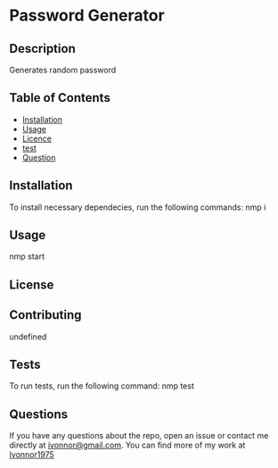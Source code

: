 # Password Generator
  ## Description
  Generates random password
  ## Table of Contents

  * [Installation](#installation)
  * [Usage](#usage)
  * [Licence](#license)
  * [test](#test)
  * [Question](#questions)
  
  ## Installation

  To install necessary dependecies, run the following commands:  nmp i
  
  ## Usage
  
  nmp start

  ## License

  ## Contributing 

  undefined
  
  ## Tests

  To run tests, run the following command: nmp test

  
  ## Questions
  If you have any questions about the repo, open an issue or contact me directly at ivonnor@gmail.com. You can find more of my work at [Ivonnor1975](https://github.com/Ivonnor1975) 

